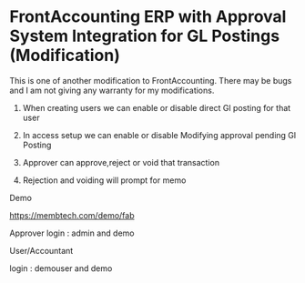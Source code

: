 FrontAccounting ERP with Approval System Integration for GL Postings (Modification)
=======================================================================

This is one of another modification to FrontAccounting. There may be bugs and I am not giving any warranty for my modifications.

1. When creating users we can enable or disable direct Gl posting for that user

2. In access setup we can enable or disable Modifying approval pending Gl Posting

3. Approver can approve,reject or void that transaction

4. Rejection and voiding will prompt for memo 


Demo

https://membtech.com/demo/fab

Approver 
login : admin and demo

User/Accountant

login : demouser and demo

